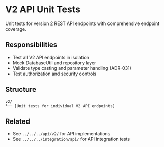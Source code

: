 # V2 API Unit Tests

Unit tests for version 2 REST API endpoints with comprehensive endpoint coverage.

## Responsibilities

- Test all V2 API endpoints in isolation
- Mock DatabaseUtil and repository layer
- Validate type casting and parameter handling (ADR-031)
- Test authorization and security controls

## Structure

```
v2/
└── [Unit tests for individual V2 API endpoints]
```

## Related

- See `../../../api/v2/` for API implementations
- See `../../../integration/api/` for API integration tests
